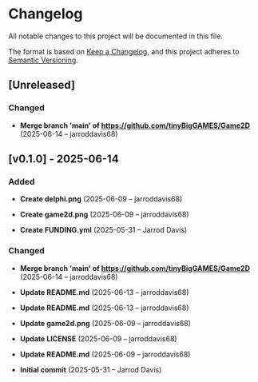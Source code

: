 # Changelog

All notable changes to this project will be documented in this file.

The format is based on [Keep a Changelog](https://keepachangelog.com/en/1.0.0/),
and this project adheres to [Semantic Versioning](https://semver.org/spec/v2.0.0.html).

## [Unreleased]

### Changed
- **Merge branch 'main' of https://github.com/tinyBigGAMES/Game2D** (2025-06-14 – jarroddavis68)


## [v0.1.0] - 2025-06-14

### Added
- **Create delphi.png** (2025-06-09 – jarroddavis68)

- **Create game2d.png** (2025-06-09 – jarroddavis68)

- **Create FUNDING.yml** (2025-05-31 – Jarrod Davis)


### Changed
- **Merge branch 'main' of https://github.com/tinyBigGAMES/Game2D** (2025-06-14 – jarroddavis68)

- **Update README.md** (2025-06-13 – jarroddavis68)

- **Update README.md** (2025-06-13 – jarroddavis68)

- **Update game2d.png** (2025-06-09 – jarroddavis68)

- **Update LICENSE** (2025-06-09 – jarroddavis68)

- **Update README.md** (2025-06-09 – jarroddavis68)

- **Initial commit** (2025-05-31 – Jarrod Davis)

